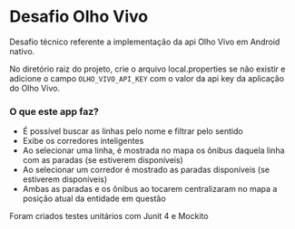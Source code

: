 # Desafio Olho Vivo

Desafio técnico referente a implementação da api Olho Vivo em Android nativo.

No diretório raiz do projeto, crie o arquivo local.properties se não existir e adicione o campo `OLHO_VIVO_API_KEY` com o valor da api key da aplicação do Olho Vivo.

### O que este app faz?

- É possível buscar as linhas pelo nome e filtrar pelo sentido
- Exibe os corredores inteligentes
- Ao selecionar uma linha, é mostrada no mapa os ônibus daquela linha com as paradas (se estiverem disponíveis)
- Ao selecionar um corredor é mostrado as paradas disponíveis (se estiverem disponíveis)
- Ambas as paradas e os ônibus ao tocarem centralizaram no mapa a posição atual da entidade em questão

Foram criados testes unitários com Junit 4 e Mockito
